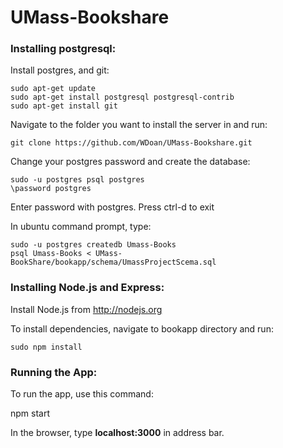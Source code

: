 # UMass-Bookshare

### Installing postgresql:

Install postgres, and git:

    sudo apt-get update
    sudo apt-get install postgresql postgresql-contrib
    sudo apt-get install git

Navigate to the folder you want to install the server in and run:

    git clone https://github.com/WDoan/UMass-Bookshare.git

Change your postgres password and create the database:

    sudo -u postgres psql postgres
    \password postgres

Enter password with postgres. Press ctrl-d to exit

In ubuntu command prompt, type:

    sudo -u postgres createdb Umass-Books
    psql Umass-Books < UMass-BookShare/bookapp/schema/UmassProjectScema.sql


### Installing Node.js and Express:

Install Node.js from http://nodejs.org

To install dependencies, navigate to bookapp directory and run:

    sudo npm install

### Running the App:

To run the app, use this command:

npm start

In the browser, type <strong>localhost:3000</strong> in address bar.

